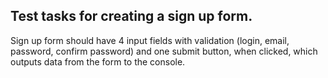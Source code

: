 ## Test tasks for creating a sign up form.

Sign up form should have 4 input fields with validation (login, email, password, confirm password) and one submit button, when clicked, which outputs data from the form to the console.



